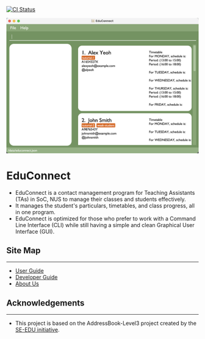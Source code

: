 [![CI Status](https://github.com/AY2324S2-CS2103-T14-1/tp/workflows/Java%20CI/badge.svg)](https://github.com/AY2324S2-CS2103-T14-1/tp/actions)

![Ui](docs/images/sampleUI.png)

# EduConnect

* EduConnect is a contact management program for Teaching Assistants (TAs) in SoC, NUS to manage their classes and
  students effectively.
* It manages the student's particulars, timetables, and class progress, all in one program.
* EduConnect is optimized for those who prefer to work with a Command Line Interface (CLI) while still having a simple
  and clean Graphical User Interface (GUI).

## Site Map

---

* [User Guide](docs/UserGuide.md)
* [Developer Guide](docs/DeveloperGuide.md)
* [About Us](docs/AboutUs.md)


## Acknowledgements

---

* This project is based on the AddressBook-Level3 project created by the [SE-EDU initiative](https://se-education.org).
